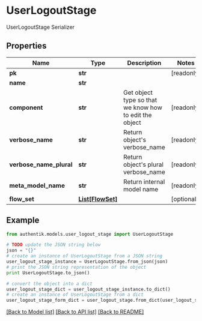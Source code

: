 # UserLogoutStage

UserLogoutStage Serializer

## Properties
Name | Type | Description | Notes
------------ | ------------- | ------------- | -------------
**pk** | **str** |  | [readonly] 
**name** | **str** |  | 
**component** | **str** | Get object type so that we know how to edit the object | [readonly] 
**verbose_name** | **str** | Return object&#39;s verbose_name | [readonly] 
**verbose_name_plural** | **str** | Return object&#39;s plural verbose_name | [readonly] 
**meta_model_name** | **str** | Return internal model name | [readonly] 
**flow_set** | [**List[FlowSet]**](FlowSet.md) |  | [optional] 

## Example

```python
from authentik.models.user_logout_stage import UserLogoutStage

# TODO update the JSON string below
json = "{}"
# create an instance of UserLogoutStage from a JSON string
user_logout_stage_instance = UserLogoutStage.from_json(json)
# print the JSON string representation of the object
print UserLogoutStage.to_json()

# convert the object into a dict
user_logout_stage_dict = user_logout_stage_instance.to_dict()
# create an instance of UserLogoutStage from a dict
user_logout_stage_form_dict = user_logout_stage.from_dict(user_logout_stage_dict)
```
[[Back to Model list]](../README.md#documentation-for-models) [[Back to API list]](../README.md#documentation-for-api-endpoints) [[Back to README]](../README.md)


